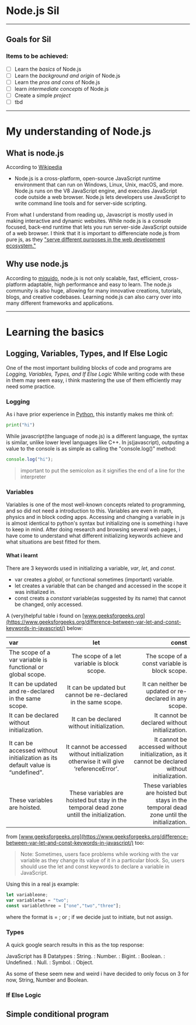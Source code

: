 # Node.js Sil
---
## Goals for Sil 
### Items to be achieved:

- [ ] Learn the *basics* of Node.js
- [ ] Learn the *background and origin* of Node.js
- [ ] Learn the *pros and cons* of Node.js
- [ ] learn *intermediate concepts* of Node.js
- [ ] Create a simple *project*
- [ ] tbd
 
---
# My understanding of Node.js

## What is node.js
According to [Wikipedia](https://en.wikipedia.org/wiki/Node.js)
- Node.js is a cross-platform, open-source JavaScript runtime environment that can run on Windows, Linux, Unix, macOS, and more. Node.js runs on the V8 JavaScript engine, and executes JavaScript code outside a web browser. Node.js lets developers use JavaScript to write command line tools and for server-side scripting.

From what I understand from reading up, Javascript is mostly used in making interactive and dynamic websites. While node.js is a console focused, back-end runtime that lets you run server-side JavaScript outside of a web browser. I think that it is important to differenciate node.js from pure js, as they ["serve different purposes in the web development ecosystem."](https://reintech.io/blog/difference-between-nodejs-and-javascript) 

## Why use node.js
According to [miquido](https://www.miquido.com/blog/why-use-node-js/), node.js is not only scalable, fast, efficient, cross-platform adaptable, high performance and easy to learn. The node.js community is also huge, allowing for many innovative creations, tutorials, blogs, and creative codebases.
Learning node.js can also carry over into many different frameworks and applications. 

---
# Learning the basics
## Logging, Variables, Types, and If Else Logic

One of the most important building blocks of code and programs are *Logging, Variables, Types, and If Else Logic* 
While writing code with these in them may seem easy, i think mastering the use of them efficiently may need some practice.

### Logging

As i have prior experience in [Python](https://www.python.org/), this instantly makes me think of:

```python
print("hi")
```

While javascript(the language of node.js) is a different language, the syntax is similar, unlike lower level languages like C++.
In js(javascript), outputing a value to the console is as simple as calling the "console.log()" method:

```javascript
console.log("hi");
```
> important to put the semicolon as it signifies the end of a line for the interpreter

### Variables

Variables is one of the most well-known concepts related to programming, and so did not need a introduction to this.
Variables are even in math, physics and in block coding apps. 
Accessing and changing a variable in js is almost identical to python's syntax but initializing one is something i have to keep in mind.
After doing research and browsing several web pages, i have come to understand what different initializing keywords achieve and what situations are best fitted for them.

#### What i learnt

There are 3 keywords used in initializing a variable, *var*, *let*, and *const*.
- var creates a *global*, or functional sometimes (important) variable.
- let creates a variable that can be changed and accessed in the scope it was initialized in.
- const creats a *constant* variable(as suggested by its name) that cannot be changed, only accessed.

A (very)helpful table i found on [www.geeksforgeeks.org](https://www.geeksforgeeks.org/difference-between-var-let-and-const-keywords-in-javascript/) below:

| var      | let | const     |
| :---        |    :----:   |          ---: |
| The scope of a var variable is functional or global scope.|	The scope of a let variable is block scope.|	The scope of a const variable is block scope.   |
|It can be updated and re-declared in the same scope.|	It can be updated but cannot be re-declared in the same scope.|	It can neither be updated or re-declared in any scope.|
|It can be declared without initialization.|	It can be declared without initialization.|	It cannot be declared without initialization.|
|It can be accessed without initialization as its default value is “undefined”.|	It cannot be accessed without initialization otherwise it will give ‘referenceError’.|	It cannot be accessed without initialization, as it cannot be declared without initialization.|
|These variables are hoisted.|	These variables are hoisted but stay in the temporal dead zone untill the initialization.|	These variables are hoisted but stays in the temporal dead zone until the initialization.|

from [www.geeksforgeeks.org](https://www.geeksforgeeks.org/difference-between-var-let-and-const-keywords-in-javascript/) too:
> Note: Sometimes, users face problems while working with the var variable as they change its value of it in a particular block. So, users should use the let and const keywords to declare a variable in JavaScript. 

Using this in a real js example:

```javascript
let variableone;
var variabletwo = "two";
const variablethree = ["one","two","three"]; 
```

where the format is 
<keyword> <variablename> = <value>;
or
<keyword> <variablename>;
if we decide just to initiate, but not assign.

### Types

A quick google search results in this as the top response:

JavaScript has 8 Datatypes
: String.
: Number.
: Bigint.
: Boolean.
: Undefined.
: Null.
: Symbol.
: Object.

As some of these seem new and weird i have decided to only focus on 3 for now, String, Number and Boolean.

### If Else Logic

## Simple conditional program








